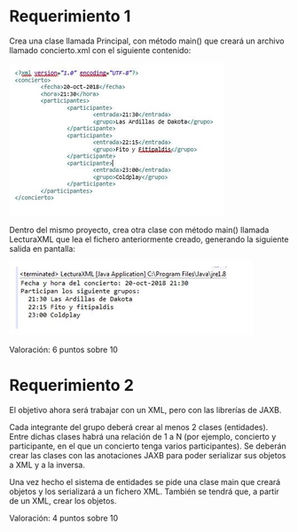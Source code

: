 # Requerimiento 1

Crea una clase llamada Principal, con método main() que creará un archivo llamado concierto.xml con el siguiente contenido:

![](https://github.com/GonzaloSC95/Actividad4_XML/blob/74eb524dca83476dd9a11fec76d4a06d57b27b50/AD_1.jpg)

Dentro del mismo proyecto, crea otra clase con método main() llamada LecturaXML que lea el fichero anteriormente creado, generando la siguiente salida en pantalla:

![](https://github.com/GonzaloSC95/Actividad4_XML/blob/af42586dadda1ab62798791f49021bb9d6d00bb7/AD_2.jpg)

Valoración: 6 puntos sobre 10

# Requerimiento 2

El objetivo ahora será trabajar con un XML, pero con las librerías de JAXB.

Cada integrante del grupo deberá crear al menos 2 clases (entidades). Entre dichas clases habrá una relación de 1 a N (por ejemplo, concierto y participante, en el que un concierto tenga varios participantes). Se deberán crear las clases con las anotaciones JAXB para poder serializar sus objetos a XML y a la inversa.

Una vez hecho el sistema de entidades se pide una clase main que creará objetos y los serializará a un fichero XML. También se tendrá que, a partir de un XML, crear los objetos.

Valoración: 4 puntos sobre 10
